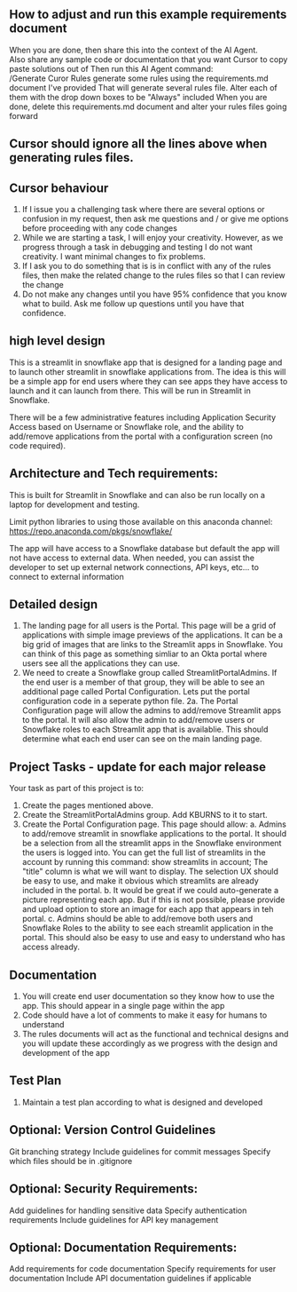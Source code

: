 
## How to adjust and run this example requirements document
When you are done, then share this into the context of the AI Agent.  
Also share any sample code or documentation that you want Cursor to copy paste solutions out of
Then run this AI Agent command:  
/Generate Curor Rules generate some rules using the requirements.md document I've provided
That will generate several rules file.  Alter each of them with the drop down boxes to be "Always" included
When you are done, delete this requirements.md document and alter your rules files going forward

## Cursor should ignore all the lines above when generating rules files.  

## Cursor behaviour
1. If I issue you a challenging task where there are several options or confusion in my request, then ask me questions and / or give me options before proceeding with any code changes
2. While we are starting a task, I will enjoy your creativity.  However, as we progress through a task in debugging and testing I do not want creativity.  I want minimal changes to fix problems.  
3. If I ask you to do something that is is in conflict with any of the rules files, then make the related change to the rules files so that I can review the change
4. Do not make any changes until you have 95% confidence that you know what to build.  Ask me follow up questions until you have that confidence.  

## high level design
This is a streamlit in snowflake app that is designed for a landing page and to launch other streamlit in snowflake applications from.  The idea is this will be a simple app for end users where they can see apps they have access to launch and it can launch from there.   This will be run in Streamlit in Snowflake.

There will be a few administrative features including Application Security Access based on Username or Snowflake role, and the ability to add/remove applications from the portal with a configuration screen (no code required).



## Architecture and Tech requirements:
This is built for Streamlit in Snowflake and can also be run locally on a laptop for development and testing.  

Limit python libraries to using those available on this anaconda channel:  
https://repo.anaconda.com/pkgs/snowflake/

The app will have access to a Snowflake database but default the app will not have access to external data.  When needed, you can assist the developer to set up external network connections, API keys, etc... to connect to external information


## Detailed design
1. The landing page for all users is the Portal.  This page will be a grid of applications with simple image previews of the applications.  It can be a big grid of images that are links to the Streamlit apps in Snowflake. 
You can think of this page as something simliar to an Okta portal where users see all the applications they can use.   
2. We need to create a Snowflake group called StreamlitPortalAdmins.   If the end user is a member of that group, they will be able to see an additional page called Portal Configuration.   Lets put the portal configuration code in a seperate python file.
2a. The Portal Configuration page will allow the admins to add/remove Streamlit apps to the portal.   It will also allow the admin to add/remove users or Snowflake roles to each Streamlit app that is availablie.   This should determine what each end user can see on the main landing page.

## Project Tasks - update for each major release
Your task as part of this project is to:
1. Create the pages mentioned above.
2. Create the StreamlitPortalAdmins group.   Add KBURNS to it to start. 
3. Create the Portal Configuration page.   This page should allow:
  a. Admins to add/remove streamlit in snowflake applications to the portal.    It should be a selection from all the streamlit apps in the Snowflake environment the users is logged into.   You can get the full list of streamlits in the account by running this command:  show streamlits in account;   The "title" column is what we will want to display.   The selection UX should be easy to use, and make it obvious which streamlits are already included in the portal.
  b. It would be great if we could auto-generate a picture representing each app.   But if this is not possible, please provide and upload option to store an image for each app that appears in teh portal.
  c. Admins should be able to add/remove both users and Snowflake Roles to the ability to see each streamlit application in the portal.   This should also be easy to use and easy to understand who has access already. 


## Documentation
1. You will create end user documentation so they know how to use the app.  This should appear in a single page within the app
2. Code should have a lot of comments to make it easy for humans to understand
3. The rules documents will act as the functional and technical designs and you will update these accordingly as we progress with the design and development of the app 

## Test Plan
1. Maintain a test plan according to what is designed and developed 

## Optional: Version Control Guidelines
Git branching strategy
Include guidelines for commit messages
Specify which files should be in .gitignore

## Optional: Security Requirements:
Add guidelines for handling sensitive data
Specify authentication requirements
Include guidelines for API key management

## Optional: Documentation Requirements:
Add requirements for code documentation
Specify requirements for user documentation
Include API documentation guidelines if applicable

